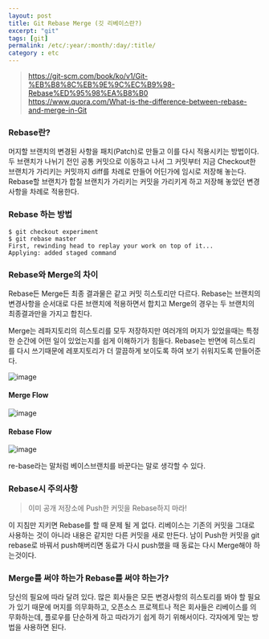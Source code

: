 ```yaml
---
layout: post
title: Git Rebase Merge (깃 리베이스란?)
excerpt: "git"
tags: [git]
permalink: /etc/:year/:month/:day/:title/
category : etc
---
```


> https://git-scm.com/book/ko/v1/Git-%EB%B8%8C%EB%9E%9C%EC%B9%98-Rebase%ED%95%98%EA%B8%B0  
https://www.quora.com/What-is-the-difference-between-rebase-and-merge-in-Git

### Rebase란?
머지할 브랜치의 변경된 사항을 패치(Patch)로 만들고 이를 다시 적용시키는 방법이다.
두 브랜치가 나뉘기 전인 공통 커밋으로 이동하고 나서 그 커밋부터 지금 Checkout한 브랜치가 가리키는 커밋까지 diff를 차례로 만들어 어딘가에 임시로 저장해 놓는다. Rebase할 브랜치가 합칠 브랜치가 가리키는 커밋을 가리키게 하고 저장해 놓았던 변경사항을 차례로 적용한다.

### Rebase 하는 방법
```
$ git checkout experiment
$ git rebase master
First, rewinding head to replay your work on top of it...
Applying: added staged command

```

### Rebase와 Merge의 차이
Rebase든 Merge든 최종 결과물은 같고 커밋 히스토리만 다르다. Rebase는 브랜치의 변경사항을 순서대로 다른 브랜치에 적용하면서 합치고 Merge의 경우는 두 브랜치의 최종결과만을 가지고 합친다.  

Merge는 레파지토리의 히스토리를 모두 저장하지만 여러개의 머지가 있었을때는 특정한 순간에 어떤 일이 있었는지를 쉽게 이해하기가 힘들다.
Rebase는 반면에 히스토리를 다시 쓰기때문에 레포지토리가 더 깔끔하게 보이도록 하여 보기 쉬워지도록 만들어준다.

![image](https://qph.fs.quoracdn.net/main-qimg-5c246cb7872aaed9c1243d3fea96b467.webp)

#### Merge Flow
![image](https://qph.fs.quoracdn.net/main-qimg-27b4c373471ccb22663c3189b051dcc3.webp)

#### Rebase Flow
![image](https://qph.fs.quoracdn.net/main-qimg-531720271c7a9e5ada9047c751c6ab27.webp)



re-base라는 말처럼 베이스브랜치를 바꾼다는 말로 생각할 수 있다.

### Rebase시 주의사항
> 이미 공개 저장소에 Push한 커밋을 Rebase하지 마라!

이 지침만 지키면 Rebase를 할 때 문제 될 게 없다. 리베이스는 기존의 커밋을 그대로 사용하는 것이 아니라 내용은 같지만 다른 커밋을 새로 만든다. 남이 Push한 커밋을 git rebase로 바꿔서 push해버리면 동료가 다시 push했을 때 동료는 다시 Merge해야 하는것이다.

### Merge를 써야 하는가 Rebase를 써야 하는가?
당신의 필요에 따라 달려 있다. 많은 회사들은 모든 변경사항의 히스토리를 봐야 할 필요가 있기 때문에 머지를 의무화하고, 오픈소스 프로젝트나 적은 회사들은 리베이스를 의무화하는데, 플로우를 단순하게 하고 따라가기 쉽게 하기 위해서이다. 각자에게 맞는 방법을 사용하면 된다.
